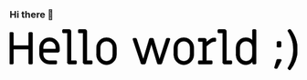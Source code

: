 ### Hi there 👋

<svg width="629.301025390625" height="89.4000015258789" viewBox="0 0 629.301 89.4" xmlns="http://www.w3.org/2000/svg"><g id="svgGroup" stroke-linecap="round" fill-rule="evenodd" font-size="9pt" stroke="#000" stroke-width="0.25mm" fill="black" style="stroke:#000;stroke-width:0.25mm;fill:black"><path d="M 287.5 75.3 L 269.7 22.2 A 0.67 0.67 0 0 1 269.653 22.068 Q 269.6 21.863 269.6 21.5 A 1.431 1.431 0 0 1 270.022 20.479 A 1.878 1.878 0 0 1 270.05 20.45 A 1.518 1.518 0 0 1 271.029 20.007 A 2.041 2.041 0 0 1 271.2 20 L 275.6 20 A 2.07 2.07 0 0 1 276.612 20.268 A 2.534 2.534 0 0 1 276.75 20.35 Q 277.3 20.7 277.5 21.3 L 292.3 66.9 L 305.7 21.3 A 1.941 1.941 0 0 1 306.075 20.594 Q 306.586 20 307.6 20 L 312.5 20 A 2.945 2.945 0 0 1 313.196 20.076 Q 314.122 20.301 314.375 21.2 A 2.189 2.189 0 0 1 314.4 21.3 L 327.8 66.9 L 342.6 21.3 Q 342.8 20.7 343.35 20.35 A 2.249 2.249 0 0 1 344.003 20.062 A 2.004 2.004 0 0 1 344.5 20 L 349 20 A 1.969 1.969 0 0 1 349.56 20.075 A 1.429 1.429 0 0 1 350.35 20.65 Q 350.721 21.186 350.582 21.893 A 2.504 2.504 0 0 1 350.5 22.2 L 332.7 75.3 Q 332.5 75.9 331.95 76.25 A 2.249 2.249 0 0 1 331.297 76.538 A 2.004 2.004 0 0 1 330.8 76.6 L 325.1 76.6 A 2.07 2.07 0 0 1 324.088 76.332 A 2.534 2.534 0 0 1 323.95 76.25 Q 323.4 75.9 323.2 75.3 L 310 31.9 L 297 75.3 Q 296.8 75.9 296.25 76.25 A 2.249 2.249 0 0 1 295.597 76.538 A 2.004 2.004 0 0 1 295.1 76.6 L 289.4 76.6 A 2.07 2.07 0 0 1 288.388 76.332 A 2.534 2.534 0 0 1 288.25 76.25 Q 287.7 75.9 287.5 75.3 Z M 0 75.2 L 0 8.5 A 1.479 1.479 0 0 1 0.091 7.974 A 1.329 1.329 0 0 1 0.4 7.5 Q 0.8 7.1 1.4 7.1 L 6.8 7.1 A 1.479 1.479 0 0 1 7.327 7.191 A 1.329 1.329 0 0 1 7.8 7.5 Q 8.2 7.9 8.2 8.5 L 8.2 36.2 L 41.8 36.2 L 41.8 8.5 A 1.479 1.479 0 0 1 41.891 7.974 A 1.329 1.329 0 0 1 42.2 7.5 Q 42.6 7.1 43.2 7.1 L 48.6 7.1 A 1.479 1.479 0 0 1 49.127 7.191 A 1.329 1.329 0 0 1 49.6 7.5 Q 50 7.9 50 8.5 L 50 75.2 A 1.479 1.479 0 0 1 49.909 75.727 A 1.329 1.329 0 0 1 49.6 76.2 Q 49.2 76.6 48.6 76.6 L 43.2 76.6 A 1.479 1.479 0 0 1 42.674 76.509 A 1.329 1.329 0 0 1 42.2 76.2 Q 41.8 75.8 41.8 75.2 L 41.8 43.7 L 8.2 43.7 L 8.2 75.2 A 1.479 1.479 0 0 1 8.109 75.727 A 1.329 1.329 0 0 1 7.8 76.2 Q 7.4 76.6 6.8 76.6 L 1.4 76.6 A 1.479 1.479 0 0 1 0.874 76.509 A 1.329 1.329 0 0 1 0.4 76.2 Q 0 75.8 0 75.2 Z M 495.4 57 L 495.4 39.6 Q 495.4 33.9 498.2 29.1 Q 501 24.3 505.85 21.5 Q 510.7 18.7 516.4 18.7 Q 520.5 18.7 524.35 20.2 Q 528.2 21.7 531.1 24.4 L 531.1 2.1 A 1.479 1.479 0 0 1 531.191 1.574 A 1.329 1.329 0 0 1 531.5 1.1 Q 531.9 0.7 532.5 0.7 L 537.5 0.7 A 1.479 1.479 0 0 1 538.027 0.791 A 1.329 1.329 0 0 1 538.5 1.1 Q 538.9 1.5 538.9 2.1 L 538.9 75.2 A 1.479 1.479 0 0 1 538.809 75.727 A 1.329 1.329 0 0 1 538.5 76.2 Q 538.1 76.6 537.5 76.6 L 532.9 76.6 A 1.479 1.479 0 0 1 532.374 76.509 A 1.329 1.329 0 0 1 531.9 76.2 Q 531.5 75.8 531.5 75.2 L 531.5 70.8 Q 528.7 74.2 524.75 76.05 Q 520.8 77.9 516.3 77.9 Q 510.6 77.9 505.8 75.1 Q 501 72.3 498.2 67.5 Q 495.4 62.7 495.4 57 Z M 412.6 75.2 L 412.6 70.6 A 1.479 1.479 0 0 1 412.691 70.074 A 1.329 1.329 0 0 1 413 69.6 Q 413.4 69.2 414 69.2 L 422.3 69.2 L 422.3 27.1 L 414 27.1 A 1.479 1.479 0 0 1 413.474 27.009 A 1.329 1.329 0 0 1 413 26.7 Q 412.6 26.3 412.6 25.7 L 412.6 21.4 A 1.479 1.479 0 0 1 412.691 20.874 A 1.329 1.329 0 0 1 413 20.4 Q 413.4 20 414 20 L 426.5 20 Q 428 20 429.05 21.05 A 3.467 3.467 0 0 1 430.1 23.553 A 4.255 4.255 0 0 1 430.1 23.6 L 430.1 28.6 L 435.9 24.1 A 53.324 53.324 0 0 1 437.818 22.671 Q 440.133 21.033 441.75 20.35 Q 444 19.4 446.5 19.4 L 449.5 19.4 A 1.949 1.949 0 0 1 449.903 19.439 Q 450.151 19.492 450.337 19.614 A 1.049 1.049 0 0 1 450.55 19.8 A 1.403 1.403 0 0 1 450.887 20.573 A 1.874 1.874 0 0 1 450.9 20.8 L 450.9 25.7 A 1.479 1.479 0 0 1 450.809 26.227 A 1.329 1.329 0 0 1 450.5 26.7 Q 450.1 27.1 449.5 27.1 L 447.3 27.1 Q 444.8 27.1 442.6 28.15 Q 440.941 28.942 438.032 31.126 A 92.401 92.401 0 0 0 436 32.7 L 430.1 37.4 L 430.1 69.2 L 441.7 69.2 A 1.479 1.479 0 0 1 442.227 69.291 A 1.329 1.329 0 0 1 442.7 69.6 Q 443.1 70 443.1 70.6 L 443.1 75.2 A 1.479 1.479 0 0 1 443.009 75.727 A 1.329 1.329 0 0 1 442.7 76.2 Q 442.3 76.6 441.7 76.6 L 414 76.6 A 1.479 1.479 0 0 1 413.474 76.509 A 1.329 1.329 0 0 1 413 76.2 Q 412.6 75.8 412.6 75.2 Z M 65.5 54.8 L 65.5 40.5 Q 65.5 34.6 68.4 29.55 Q 71.3 24.5 76.3 21.6 Q 81.3 18.7 87.2 18.7 Q 93.1 18.7 98.1 21.6 Q 103.1 24.5 106 29.55 Q 108.9 34.6 108.9 40.5 L 108.9 47.3 Q 108.9 48.8 107.85 49.85 A 3.467 3.467 0 0 1 105.347 50.9 A 4.255 4.255 0 0 1 105.3 50.9 L 73.3 50.9 L 73.3 55.3 Q 73.3 59.1 75.15 62.3 Q 77 65.5 80.2 67.35 Q 83.4 69.2 87.2 69.2 L 101.7 69.2 A 1.479 1.479 0 0 1 102.227 69.291 A 1.329 1.329 0 0 1 102.7 69.6 Q 103.1 70 103.1 70.6 L 103.1 75.2 A 1.479 1.479 0 0 1 103.009 75.727 A 1.329 1.329 0 0 1 102.7 76.2 Q 102.3 76.6 101.7 76.6 L 87.2 76.6 Q 81.3 76.6 76.3 73.7 Q 71.3 70.8 68.4 65.75 Q 65.5 60.7 65.5 54.8 Z M 126.4 73 L 126.4 8.1 L 117.1 8.1 A 1.479 1.479 0 0 1 116.574 8.009 A 1.329 1.329 0 0 1 116.1 7.7 Q 115.7 7.3 115.7 6.7 L 115.7 2.1 A 1.479 1.479 0 0 1 115.791 1.574 A 1.329 1.329 0 0 1 116.1 1.1 Q 116.5 0.7 117.1 0.7 L 130.6 0.7 Q 132.1 0.7 133.15 1.75 A 3.467 3.467 0 0 1 134.2 4.253 A 4.255 4.255 0 0 1 134.2 4.3 L 134.2 69.2 L 144.8 69.2 A 1.479 1.479 0 0 1 145.327 69.291 A 1.329 1.329 0 0 1 145.8 69.6 Q 146.2 70 146.2 70.6 L 146.2 75.2 A 1.479 1.479 0 0 1 146.109 75.727 A 1.329 1.329 0 0 1 145.8 76.2 Q 145.4 76.6 144.8 76.6 L 130 76.6 Q 128.5 76.6 127.45 75.55 A 3.467 3.467 0 0 1 126.4 73.047 A 4.255 4.255 0 0 1 126.4 73 Z M 160.9 73 L 160.9 8.1 L 151.6 8.1 A 1.479 1.479 0 0 1 151.074 8.009 A 1.329 1.329 0 0 1 150.6 7.7 Q 150.2 7.3 150.2 6.7 L 150.2 2.1 A 1.479 1.479 0 0 1 150.291 1.574 A 1.329 1.329 0 0 1 150.6 1.1 Q 151 0.7 151.6 0.7 L 165.1 0.7 Q 166.6 0.7 167.65 1.75 A 3.467 3.467 0 0 1 168.7 4.253 A 4.255 4.255 0 0 1 168.7 4.3 L 168.7 69.2 L 179.3 69.2 A 1.479 1.479 0 0 1 179.827 69.291 A 1.329 1.329 0 0 1 180.3 69.6 Q 180.7 70 180.7 70.6 L 180.7 75.2 A 1.479 1.479 0 0 1 180.609 75.727 A 1.329 1.329 0 0 1 180.3 76.2 Q 179.9 76.6 179.3 76.6 L 164.5 76.6 Q 163 76.6 161.95 75.55 A 3.467 3.467 0 0 1 160.9 73.047 A 4.255 4.255 0 0 1 160.9 73 Z M 466.1 73 L 466.1 8.1 L 456.8 8.1 A 1.479 1.479 0 0 1 456.274 8.009 A 1.329 1.329 0 0 1 455.8 7.7 Q 455.4 7.3 455.4 6.7 L 455.4 2.1 A 1.479 1.479 0 0 1 455.491 1.574 A 1.329 1.329 0 0 1 455.8 1.1 Q 456.2 0.7 456.8 0.7 L 470.3 0.7 Q 471.8 0.7 472.85 1.75 A 3.467 3.467 0 0 1 473.9 4.253 A 4.255 4.255 0 0 1 473.9 4.3 L 473.9 69.2 L 484.5 69.2 A 1.479 1.479 0 0 1 485.027 69.291 A 1.329 1.329 0 0 1 485.5 69.6 Q 485.9 70 485.9 70.6 L 485.9 75.2 A 1.479 1.479 0 0 1 485.809 75.727 A 1.329 1.329 0 0 1 485.5 76.2 Q 485.1 76.6 484.5 76.6 L 469.7 76.6 Q 468.2 76.6 467.15 75.55 A 3.467 3.467 0 0 1 466.1 73.047 A 4.255 4.255 0 0 1 466.1 73 Z M 611 88.9 L 608.9 87.1 A 2.294 2.294 0 0 1 608.607 86.746 Q 608.212 86.149 608.449 85.51 A 1.869 1.869 0 0 1 608.6 85.2 A 76.613 76.613 0 0 0 614.35 74.427 A 94.534 94.534 0 0 0 617.2 67.1 A 64.732 64.732 0 0 0 620.358 52.13 A 78.964 78.964 0 0 0 620.7 44.7 A 74.238 74.238 0 0 0 619.466 30.918 A 61.854 61.854 0 0 0 617.2 22.3 A 90.105 90.105 0 0 0 612.48 10.998 A 73.419 73.419 0 0 0 608.6 4.2 Q 608.352 3.786 608.309 3.509 A 0.717 0.717 0 0 1 608.3 3.4 A 1.013 1.013 0 0 1 608.39 2.998 Q 608.522 2.692 608.848 2.353 A 3.915 3.915 0 0 1 608.9 2.3 L 611 0.5 A 2.133 2.133 0 0 1 612.069 0.031 A 2.877 2.877 0 0 1 612.5 0 A 2.822 2.822 0 0 1 613.357 0.125 A 2.299 2.299 0 0 1 614.3 0.7 A 70.345 70.345 0 0 1 621.413 11.997 A 88.724 88.724 0 0 1 624.95 19.9 A 62.767 62.767 0 0 1 628.786 35.589 A 78.544 78.544 0 0 1 629.3 44.7 Q 629.3 58.4 624.95 69.5 Q 620.6 80.6 614.2 88.6 Q 613.71 89.385 612.547 89.4 A 3.539 3.539 0 0 1 612.5 89.4 A 3.188 3.188 0 0 1 611.937 89.354 Q 611.629 89.298 611.386 89.177 A 1.482 1.482 0 0 1 611 88.9 Z M 190.2 56.1 L 190.2 40.5 Q 190.2 34.6 193.1 29.55 Q 196 24.5 201 21.6 Q 206 18.7 211.9 18.7 Q 217.8 18.7 222.8 21.6 Q 227.8 24.5 230.7 29.55 Q 233.6 34.6 233.6 40.5 L 233.6 56.1 Q 233.6 62 230.7 67.05 Q 227.8 72.1 222.8 75 Q 217.8 77.9 211.9 77.9 Q 206 77.9 201 75 Q 196 72.1 193.1 67.05 Q 190.2 62 190.2 56.1 Z M 359.2 56.1 L 359.2 40.5 Q 359.2 34.6 362.1 29.55 Q 365 24.5 370 21.6 Q 375 18.7 380.9 18.7 Q 386.8 18.7 391.8 21.6 Q 396.8 24.5 399.7 29.55 Q 402.6 34.6 402.6 40.5 L 402.6 56.1 Q 402.6 62 399.7 67.05 Q 396.8 72.1 391.8 75 Q 386.8 77.9 380.9 77.9 Q 375 77.9 370 75 Q 365 72.1 362.1 67.05 Q 359.2 62 359.2 56.1 Z M 531.1 56.6 L 531.1 40 Q 531.1 36.2 529.25 33 Q 527.4 29.8 524.15 27.95 Q 520.9 26.1 517.1 26.1 Q 513.3 26.1 510.1 27.95 Q 506.9 29.8 505.05 33 Q 503.2 36.2 503.2 40 L 503.2 56.6 Q 503.2 60.4 505.05 63.6 Q 506.9 66.8 510.1 68.65 Q 513.3 70.5 517.1 70.5 Q 520.9 70.5 524.15 68.65 Q 527.4 66.8 529.25 63.6 Q 531.1 60.4 531.1 56.6 Z M 225.8 56.6 L 225.8 40 Q 225.8 36.2 223.95 33 Q 222.1 29.8 218.9 27.95 Q 215.7 26.1 211.9 26.1 Q 208.1 26.1 204.9 27.95 Q 201.7 29.8 199.85 33 Q 198 36.2 198 40 L 198 56.6 Q 198 60.4 199.85 63.6 Q 201.7 66.8 204.9 68.65 Q 208.1 70.5 211.9 70.5 Q 215.7 70.5 218.9 68.65 Q 222.1 66.8 223.95 63.6 Q 225.8 60.4 225.8 56.6 Z M 394.8 56.6 L 394.8 40 Q 394.8 36.2 392.95 33 Q 391.1 29.8 387.9 27.95 Q 384.7 26.1 380.9 26.1 Q 377.1 26.1 373.9 27.95 Q 370.7 29.8 368.85 33 Q 367 36.2 367 40 L 367 56.6 Q 367 60.4 368.85 63.6 Q 370.7 66.8 373.9 68.65 Q 377.1 70.5 380.9 70.5 Q 384.7 70.5 387.9 68.65 Q 391.1 66.8 392.95 63.6 Q 394.8 60.4 394.8 56.6 Z M 73.3 43.7 L 101.1 43.7 L 101.1 40 Q 101.1 36.2 99.25 33 Q 97.4 29.8 94.2 27.95 Q 91 26.1 87.2 26.1 Q 83.4 26.1 80.2 27.95 Q 77 29.8 75.15 33 Q 73.3 36.2 73.3 40 L 73.3 43.7 Z M 579.5 83.8 L 584.2 67.3 A 1.908 1.908 0 0 1 584.486 66.8 Q 584.871 66.327 585.524 66.302 A 1.933 1.933 0 0 1 585.6 66.3 L 592.4 66.3 A 2.53 2.53 0 0 1 593.025 66.372 A 1.603 1.603 0 0 1 594 67.05 Q 594.5 67.8 594.1 68.7 L 584.9 86.3 L 581.2 86.3 A 2.834 2.834 0 0 1 581.184 86.3 Q 580.876 86.298 580.62 86.229 A 1.444 1.444 0 0 1 579.75 85.6 Q 579.356 84.988 579.46 84.069 A 4.043 4.043 0 0 1 579.5 83.8 Z M 584.7 38 L 584.7 28.5 A 1.431 1.431 0 0 1 585.122 27.479 A 1.878 1.878 0 0 1 585.15 27.45 A 1.568 1.568 0 0 1 585.613 27.123 A 1.409 1.409 0 0 1 586.2 27 L 592 27 A 1.431 1.431 0 0 1 593.021 27.422 A 1.878 1.878 0 0 1 593.05 27.45 A 1.568 1.568 0 0 1 593.377 27.913 A 1.409 1.409 0 0 1 593.5 28.5 L 593.5 38 A 1.431 1.431 0 0 1 593.079 39.021 A 1.878 1.878 0 0 1 593.05 39.05 A 1.568 1.568 0 0 1 592.587 39.377 A 1.409 1.409 0 0 1 592 39.5 L 586.2 39.5 A 1.431 1.431 0 0 1 585.179 39.079 A 1.878 1.878 0 0 1 585.15 39.05 A 1.568 1.568 0 0 1 584.823 38.587 A 1.409 1.409 0 0 1 584.7 38 Z" vector-effect="non-scaling-stroke" class="svg-elem-1"></path></g></svg>

<!--
**Grolims/grolims** is a ✨ _special_ ✨ repository because its `README.md` (this file) appears on your GitHub profile.

Here are some ideas to get you started:

- 🔭 I’m currently working on ...
- 🌱 I’m currently learning ...
- 👯 I’m looking to collaborate on ...
- 🤔 I’m looking for help with ...
- 💬 Ask me about ...
- 📫 How to reach me: ...
- 😄 Pronouns: ...
- ⚡ Fun fact: ...
-->
